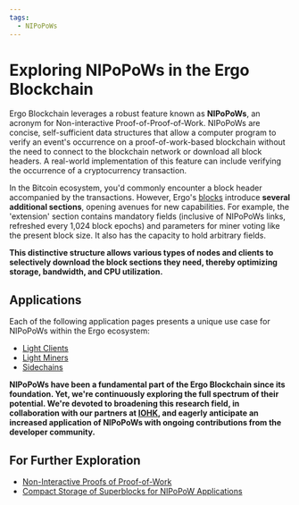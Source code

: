 ```yaml
---
tags:
  - NIPoPoWs
---
```


# Exploring NIPoPoWs in the Ergo Blockchain

Ergo Blockchain leverages a robust feature known as **NIPoPoWs**, an acronym for Non-interactive Proof-of-Proof-of-Work. NIPoPoWs are concise, self-sufficient data structures that allow a computer program to verify an event's occurrence on a proof-of-work-based blockchain without the need to connect to the blockchain network or download all block headers. A real-world implementation of this feature can include verifying the occurrence of a cryptocurrency transaction.

In the Bitcoin ecosystem, you'd commonly encounter a block header accompanied by the transactions. However, Ergo's [blocks](block.md) introduce **several additional sections**, opening avenues for new capabilities. For example, the 'extension' section contains mandatory fields (inclusive of NIPoPoWs links, refreshed every 1,024 block epochs) and parameters for miner voting like the present block size. It also has the capacity to hold arbitrary fields.

**This distinctive structure allows various types of nodes and clients to selectively download the block sections they need, thereby optimizing storage, bandwidth, and CPU utilization.**

## Applications

Each of the following application pages presents a unique use case for NIPoPoWs within the Ergo ecosystem:

- [Light Clients](nipopow_nodes.md)
- [Light Miners](logspace.md)
- [Sidechains](nipopow-sidechains.md)

**NIPoPoWs have been a fundamental part of the Ergo Blockchain since its foundation. Yet, we're continuously exploring the full spectrum of their potential. We're devoted to broadening this research field, in collaboration with our partners at [IOHK](https://iohk.io/), and eagerly anticipate an increased application of NIPoPoWs with ongoing contributions from the developer community.**

## For Further Exploration

- [Non-Interactive Proofs of Proof-of-Work](https://eprint.iacr.org/2017/963.pdf)
- [Compact Storage of Superblocks for NIPoPoW Applications](https://eprint.iacr.org/2019/1444.pdf)


<!--TODO: Reorg 

One of the remarkable applications of NIPoPoWs, as discussed in an earlier article, is [logarithmic space mining](https://www.youtube.com/watch?v=s05ypkSC7gk). This mechanism facilitates "light miners" who can initialize with block headers like light clients, without needing to download the entire blockchain. What's more, you can store only a handful of crucial blocks to validate the entire blockchain, thereby eliminating the need for miners to store all blockchains. Integrating logarithmic space mining with Ergo is feasible through velvet (soft) forks, averting the complications of hard forks.

Another exciting application of NIPoPoWs came from a team called SmartPools during the inaugural [ErgoHack](ergohack.md). They proposed a method to enhance the **Nakamoto Coefficient** — a measure used to estimate a network's decentralization. The team's goal is to boost Ergo's decentralization by bootstrapping mining entities with collateralized smart contracts. The intent is to yield returns for non-miner investors and prevent large GPU farms from dominating the system.

Perhaps, the most notable use of NIPoPoWs lies in implementing second-layer blockchains. These secondary layers interact with various blockchains, augment scalability, and develop private sidechains for enterprise-grade applications. They generate blockchains on top of the primary one for diversified use cases. Since transactions on these secondary layers do not necessitate constant synchronous updates, we can substantially reduce network load by maintaining everything on the main chain at all times.
-->

